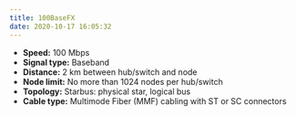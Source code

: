 ```yaml
---
title: 100BaseFX
date: 2020-10-17 16:05:32
---
```


+ **Speed:** 100 Mbps
+ **Signal type:** Baseband
+ **Distance:** 2 km between hub/switch and node
+ **Node limit:** No more than 1024 nodes per hub/switch
+ **Topology:** Starbus: physical star, logical bus
+ **Cable type:** Multimode Fiber (MMF) cabling with ST or SC connectors
